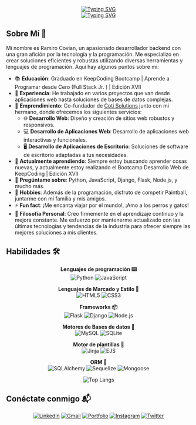 <!--
<p align="center"><a href="https://git.io/typing-svg"><img src="https://readme-typing-svg.demolab.com?font=Fira+Code&pause=1000&center=true&vCenter=true&multiline=true&width=435&height=60&lines=Hola+a+todos%2C+Soy+Ramiro+Covian.;Backend+Developer" alt="Typing SVG" /></a></p>
-->
<p align="center">
  <a href="https://git.io/typing-svg"><img src="https://readme-typing-svg.demolab.com?font=Fira+Code&size=30&pause=1000&center=true&vCenter=true&multiline=true&width=600&height=60&lines=Hola+a+todos%2C+Soy+RacoDev." alt="Typing SVG" /></a>
  <br>
  <a href="https://git.io/typing-svg"><img src="https://readme-typing-svg.demolab.com?font=Fira+Code&pause=1000&color=F79C36&center=true&vCenter=true&multiline=true&width=435&lines=Backend+Developer" alt="Typing SVG" /></a>
</p>

## Sobre Mí 🌟

Mi nombre es Ramiro Covian, un apasionado desarrollador backend con una gran afición por la tecnología y la programación. Me especializo en crear soluciones eficientes y robustas utilizando diversas herramientas y lenguajes de programación. Aquí hay algunos puntos sobre mí:
- 📚 **Educación**: Graduado en KeepCoding Bootcamp | Aprende a Programar desde Cero (Full Stack Jr. ) | Edición XVII
- 💼 **Experiencia**: He trabajado en varios proyectos que van desde aplicaciones web hasta soluciones de bases de datos complejas.
- 🚀 **Emprendimiento**: Co-fundador de [Coti Solutions](https://instagram.com/cotisolutions) junto con mi hermano, donde ofrecemos los siguientes servicios:
  - 🌐 **Desarrollo Web**: Diseño y creación de sitios web robustos y responsivos.
  - 💻 **Desarrollo de Aplicaciones Web**: Desarrollo de aplicaciones web interactivas y funcionales.
  - 🖥️ **Desarrollo de Aplicaciones de Escritorio**: Soluciones de software de escritorio adaptadas a tus necesidades.
- 🌱 **Actualmente aprendiendo**: Siempre estoy buscando aprender cosas nuevas, y actualmente estoy realizando el Bootcamp Desarrollo Web de KeepCoding | Edición XVII
- 💬 **Pregúntame sobre**: Python, JavaScript, Django, Flask, Node.js, y mucho más.
- 🎨 **Hobbies**: Además de la programación, disfruto de competir Paintball, juntarme con mi familia y mis amigos.
- ⚡ **Fun fact**: ¡Me encanta viajar por el mundo!, ¡Amo a los perros y gatos!
- 🧩 **Filosofía Personal**: Creo firmemente en el aprendizaje continuo y la mejora constante. Me esfuerzo por mantenerme actualizado con las últimas tecnologías y tendencias de la industria para ofrecer siempre las mejores soluciones a mis clientes.


## Habilidades 🛠️

<p align="center">
  <strong>Lenguajes de programación ⌨️</strong><br>
  <img src="https://img.shields.io/badge/Python-3776AB?style=plastic&logo=python&logoColor=white" alt="Python">
  <img src="https://img.shields.io/badge/JavaScript-F7DF1E?style=plastic&logo=javascript&logoColor=black" alt="JavaScript">
</p>

<p align="center">
  <strong>Lenguajes de Marcado y Estilo 🎨</strong><br>
  <img src="https://img.shields.io/badge/HTML5-E34F26?style=plastic&logo=html5&logoColor=white" alt="HTML5">
  <img src="https://img.shields.io/badge/CSS3-1572B6?style=plastic&logo=css3&logoColor=white" alt="CSS3">
</p>

<p align="center">
  <strong>Frameworks 📦</strong><br>
  <img src="https://img.shields.io/badge/Flask-000000?style=plastic&logo=flask&logoColor=white" alt="Flask">
  <img src="https://img.shields.io/badge/Django-092E20?style=plastic&logo=django&logoColor=white" alt="Django">
  <img src="https://img.shields.io/badge/Node.js-339933?style=plastic&logo=node-dot-js&logoColor=white" alt="Node.js">
</p>

<p align="center">
  <strong>Motores de Bases de datos 💾</strong><br>
  <img src="https://img.shields.io/badge/MySQL-4479A1?style=plastic&logo=mysql&logoColor=white" alt="MySQL">
  <img src="https://img.shields.io/badge/SQLite-003B57?style=plastic&logo=sqlite&logoColor=white" alt="SQLite">
</p>

<p align="center">
  <strong>Motor de plantillas 📜</strong><br>
  <img src="https://img.shields.io/badge/Jinja-B41717?style=plastic&logo=jinja&logoColor=white" alt="Jinja">
  <img src="https://img.shields.io/badge/EJS-82B404?style=plastic&logo=ejs&logoColor=white" alt="EJS">
</p>

<p align="center">
  <strong>ORM 🔗</strong><br>
  <img src="https://img.shields.io/badge/SQLAlchemy-4B0082?style=plastic&logo=sqlalchemy&logoColor=white" alt="SQLAlchemy">
  <img src="https://img.shields.io/badge/Sequelize-52B0E7?style=plastic&logo=sequelize&logoColor=white" alt="Sequelize">
  <img src="https://img.shields.io/badge/Mongoose-880000?style=plastic&logo=mongoose&logoColor=white" alt="Mongoose">
</p>

<p align="center">
  <img src="https://github-readme-stats.vercel.app/api/top-langs/?username=RamiroCovian&layout=compact&theme=radical" alt="Top Langs">
</p>

## Conéctate conmigo 📬
<p align="center">
  <a href="https://linkedin.com/in/ramirocovian"><img src="https://img.shields.io/badge/LinkedIn-0077B5?style=for-the-badge&logo=linkedin&logoColor=white" alt="LinkedIn"></a>
  <a href="mailto:ramiro.covian@gmail.com"><img src="https://img.shields.io/badge/Gmail-D14836?style=for-the-badge&logo=gmail&logoColor=white" alt="Gmail"></a>
  <a href="https://racodev.netlify.app"><img src="https://img.shields.io/badge/Portfolio-FF7139?style=for-the-badge&logo=internet-explorer&logoColor=white" alt="Portfolio"></a>
  <a href="https://instagram.com/cotisolutions"><img src="https://img.shields.io/badge/Instagram-E4405F?style=for-the-badge&logo=instagram&logoColor=white" alt="Instagram"></a>
  <a href="https://twitter.com/CovianRamiro"><img src="https://img.shields.io/badge/Twitter-1DA1F2?style=for-the-badge&logo=twitter&logoColor=white" alt="Twitter"></a>
</p>








